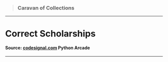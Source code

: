 > ### Caravan of Collections

---

# Correct Scholarships

#### Source: [codesignal.com](https://codesignal.com/) Python Arcade

---

